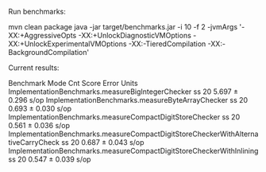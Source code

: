 Run benchmarks:

  mvn clean package
  java -jar target/benchmarks.jar -i 10 -f 2 -jvmArgs '-XX:+AggressiveOpts -XX:+UnlockDiagnosticVMOptions -XX:+UnlockExperimentalVMOptions -XX:-TieredCompilation -XX:-BackgroundCompilation'

Current results:

  Benchmark                                                                          Mode  Cnt  Score   Error  Units
  ImplementationBenchmarks.measureBigIntegerChecker                                    ss   20  5.697 ± 0.296   s/op
  ImplementationBenchmarks.measureByteArrayChecker                                     ss   20  0.693 ± 0.030   s/op
  ImplementationBenchmarks.measureCompactDigitStoreChecker                             ss   20  0.561 ± 0.036   s/op
  ImplementationBenchmarks.measureCompactDigitStoreCheckerWithAlternativeCarryCheck    ss   20  0.687 ± 0.043   s/op
  ImplementationBenchmarks.measureCompactDigitStoreCheckerWithInlining                 ss   20  0.547 ± 0.039   s/op

